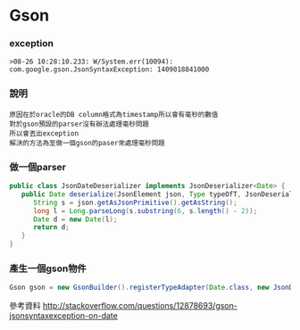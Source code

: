 Gson
=========

### exception
```
>08-26 10:28:10.233: W/System.err(10094): com.google.gson.JsonSyntaxException: 1409018841000
```

### 說明
```
原因在於oracle的DB column格式為timestamp所以會有毫秒的數值
對於gson預設的parser沒有辦法處理毫秒問題
所以會丟出exception
解決的方法為至做一個gson的paser來處理毫秒問題
```

### 做一個parser
``` java
public class JsonDateDeserializer implements JsonDeserializer<Date> {
   public Date deserialize(JsonElement json, Type typeOfT, JsonDeserializationContext context) throws JsonParseException {
      String s = json.getAsJsonPrimitive().getAsString();
      long l = Long.parseLong(s.substring(6, s.length() - 2));
      Date d = new Date(l);
      return d; 
   } 
}
```

### 產生一個gson物件
``` java
Gson gson = new GsonBuilder().registerTypeAdapter(Date.class, new JsonDateDeserializer()).create();
```

參考資料
http://stackoverflow.com/questions/12878693/gson-jsonsyntaxexception-on-date
